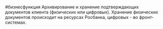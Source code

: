 #бизнесфункция 
Архивирование и хранение подтверждающих документов клиента (физических или цифровых). Хранение физических документов происходит на ресурсах Росбанка, цифровых - во фронт-системах.